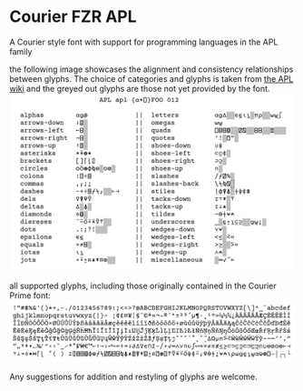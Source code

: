 # Courier FZR APL

A Courier style font with support for programming languages in the APL family

the following image showcases the alignment and consistency relationships between glyphs.
The choice of categories and glyphs is taken from [the APL wiki](https://aplwiki.com/wiki/Fonts#Designing_a_font)
and the greyed out glyphs are those not yet provided by the font.
![glyph preview](glyph_preview.png)

all supported glyphs, including those originally contained in the Courier Prime font:
![supported glyphs](supported_glyphs.png)

Any suggestions for addition and restyling of glyphs are welcome.
